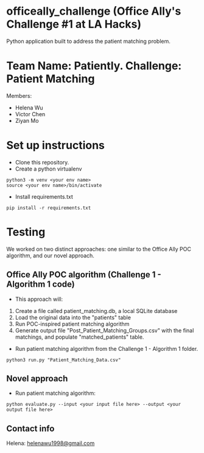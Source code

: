 # officeally_challenge (Office Ally's Challenge #1 at LA Hacks)
Python application built to address the patient matching problem. 


# Team Name: Patiently. Challenge: Patient Matching
Members:
- Helena Wu
- Victor Chen
- Ziyan Mo

# Set up instructions
- Clone this repository. 
- Create a python virtualenv
```
python3 -m venv <your env name>
source <your env name>/bin/activate
```
- Install requirements.txt
```
pip install -r requirements.txt
```

# Testing
We worked on two distinct approaches: one similar to the Office Ally POC algorithm, and our novel approach.

## Office Ally POC algorithm (Challenge 1 - Algorithm 1 code)
- This approach will:
1) Create a file called patient_matching.db, a local SQLite database
2) Load the original data into the "patients" table
3) Run POC-inspired patient matching algorithm
4) Generate output file "Post_Patient_Matching_Groups.csv" with the final matchings, and populate "matched_patients" table.
- Run patient matching algorithm from the Challenge 1 - Algorithm 1 folder. 
```
python3 run.py "Patient_Matching_Data.csv"
```

## Novel approach
- Run patient matching algorithm:
```
python evaluate.py --input <your input file here> --output <your output file here>
```

## Contact info
Helena: helenawu1998@gmail.com
